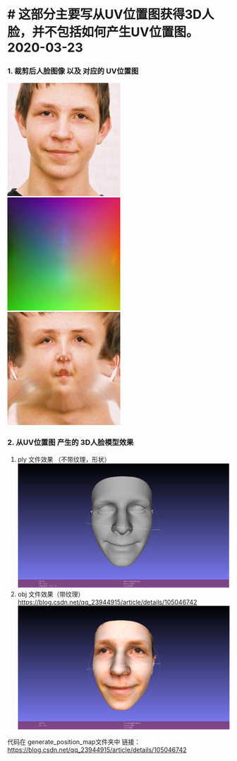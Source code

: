 # #   这部分主要写从UV位置图获得3D人脸，并不包括如何产生UV位置图。 2020-03-23

### 1.  裁剪后人脸图像 以及 对应的 UV位置图
![人脸图片](https://github.com/DongPoLI/Face-3D-Study/blob/master/generate_position_map/datas/image00050.jpg?raw=true)
![UV Position map](https://github.com/DongPoLI/Face-3D-Study/blob/master/generate_position_map/datas/image00050_posmap.jpg?raw=true)
![UV texture map](https://github.com/DongPoLI/Face-3D-Study/blob/master/generate_position_map/datas/image00050_tex.jpg)

### 2.  从UV位置图 产生的 3D人脸模型效果
1. ply 文件效果 （不带纹理，形状）
![ply](https://github.com/DongPoLI/Face-3D-Study/blob/master/generate_position_map/results/image00050.png)
2. obj 文件效果（带纹理）
https://blog.csdn.net/qq_23944915/article/details/105046742
![obj](https://github.com/DongPoLI/Face-3D-Study/blob/master/generate_position_map/results/image0050_with_colors.png)

代码在 generate_position_map文件夹中
链接： https://blog.csdn.net/qq_23944915/article/details/105046742
